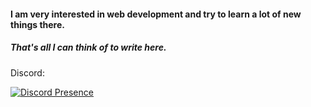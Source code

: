 #### I am very interested in web development and try to learn a lot of new things there.
##### *That's all I can think of to write here.*


Discord:












[![Discord Presence](https://lanyard.cnrad.dev/api/760155365710102549)](https://discord.com/users/760155365710102549)
